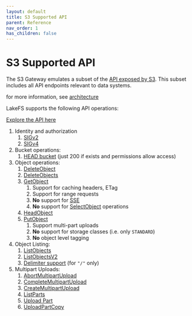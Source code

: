 ```yaml
---
layout: default
title: S3 Supported API
parent: Reference
nav_order: 1
has_children: false
---
```

# S3 Supported API

The S3 Gateway emulates a subset of the [API exposed by S3](https://docs.aws.amazon.com/AmazonS3/latest/API/Welcome.html).
This subset includes all API endpoints relevant to data systems.

for more information, see [architecture](../architecture.md#s3-gateway)

LakeFS supports the following API operations:

[Explore the API here]()

1. Identity and authorization
    1. [SIGv2](https://docs.aws.amazon.com/general/latest/gr/signature-version-2.html)
    2. [SIGv4](https://docs.aws.amazon.com/general/latest/gr/signature-version-4.html)
2. Bucket operations:
    1. [HEAD bucket](https://docs.aws.amazon.com/AmazonS3/latest/API/API_HeadBucket.html) (just 200 if exists and permissions allow access)
3. Object operations:
    1. [DeleteObject](https://docs.aws.amazon.com/AmazonS3/latest/API/API_DeleteObject.html)
    2. [DeleteObjects](https://docs.aws.amazon.com/AmazonS3/latest/API/API_DeleteObjects.html)
    3. [GetObject](https://docs.aws.amazon.com/AmazonS3/latest/API/API_GetObject.html)
        1. Support for caching headers, ETag
        2. Support for range requests
        3. **No** support for [SSE](https://docs.aws.amazon.com/AmazonS3/latest/dev/serv-side-encryption.html)
        4. **No** support for [SelectObject](https://docs.aws.amazon.com/AmazonS3/latest/API/API_SelectObjectContent.html) operations
    4. [HeadObject](https://docs.aws.amazon.com/AmazonS3/latest/API/API_HeadObject.html)
    5. [PutObject](https://docs.aws.amazon.com/AmazonS3/latest/API/API_PutObject.html)
        1. Support multi-part uploads
        2. **No** support for storage classes (i.e. only `STANDARD`)
        3. **No** object level tagging
4. Object Listing:
    1. [ListObjects](https://docs.aws.amazon.com/AmazonS3/latest/API/API_ListObjects.html)
    2. [ListObjectsV2](https://docs.aws.amazon.com/AmazonS3/latest/API/API_ListObjectsV2.html)
    3. [Delimiter support](https://docs.aws.amazon.com/AmazonS3/latest/API/API_ListObjectsV2.html#API_ListObjectsV2_RequestSyntax) (for `"/"` only)
5. Multipart Uploads:
    1. [AbortMultipartUpload](https://docs.aws.amazon.com/AmazonS3/latest/API/API_AbortMultipartUpload.html)
    2. [CompleteMultipartUpload](https://docs.aws.amazon.com/AmazonS3/latest/API/API_CompleteMultipartUpload.html)
    3. [CreateMultipartUpload](https://docs.aws.amazon.com/AmazonS3/latest/API/API_CreateMultipartUpload.html)
    4. [ListParts](https://docs.aws.amazon.com/AmazonS3/latest/API/API_ListParts.html)
    5. [Upload Part](https://docs.aws.amazon.com/AmazonS3/latest/API/API_UploadPart.html)
    6. [UploadPartCopy](https://docs.aws.amazon.com/AmazonS3/latest/API/API_UploadPartCopy.html)
 
